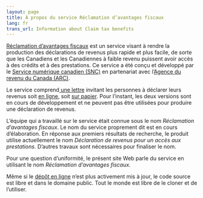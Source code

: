 ```yaml
---
layout: page
title: À propos du service Réclamation d’avantages fiscaux
lang: fr
trans_url: Information about Claim tax benefits
---
```

[Réclamation d’avantages fiscaux](https://claim-tax-benefits.azurewebsites.net/start?lang=fr) est un service visant à rendre la production des déclarations de revenus plus rapide et plus facile, de sorte que les Canadiens et les Canadiennes à faible revenu puissent avoir accès à des crédits et à des prestations. Ce service a été conçu et développé par le [Service numérique canadien (SNC)](https://numerique.canada.ca/) en partenariat avec l’[Agence du revenu du Canada (ARC)](https://www.canada.ca/fr/agence-revenu.html).

Le service comprend[ une lettre](/assets/pdf/invitation-letter-fr.pdf) invitant les personnes à déclarer leurs revenus soit [en ligne](https://claim-tax-benefits.azurewebsites.net/start?lang=fr), soit [sur papier](assets/pdf/paper-form-fr.pdf). Pour l’instant, les deux versions sont en cours de développement et ne peuvent pas être utilisées pour produire une déclaration de revenus.

L’équipe qui a travaillé sur le service était connue sous le nom *Réclamation d’avantages fiscaux*. Le nom du service proprement dit est en cours d’élaboration. En réponse aux premiers résultats de recherche, le produit utilise actuellement le nom *Déclaration de revenus pour un accès aux prestations*. D’autres travaux sont nécessaires pour finaliser le nom.

Pour une question d’uniformité, le présent site Web parle du service en utilisant le nom *Réclamation d’avantages fiscaux*.

Même si le [dépôt en ligne](https://github.com/cds-snc/cra-claim-tax-benefits/blob/master/docs/CONTINUING-DEVELOPMENT.md) n’est plus activement mis à jour, le code source est libre et dans le domaine public. Tout le monde est libre de le cloner et de l’utiliser.